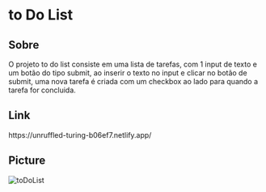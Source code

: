 # to Do List

<h2>Sobre</h2>

<p>O projeto to do list consiste em uma lista de tarefas, com 1 input de texto e um botão do tipo submit, ao inserir o texto no input e clicar no botão de submit, uma nova tarefa é criada com um checkbox ao lado para quando a tarefa for concluida.</p>

<h2>Link</h2>
https://unruffled-turing-b06ef7.netlify.app/

<h2>Picture</h2>

![toDoList](https://user-images.githubusercontent.com/79015823/138046834-cd2142d6-a2a9-457b-a98f-5f18c90bde9f.jpg)
